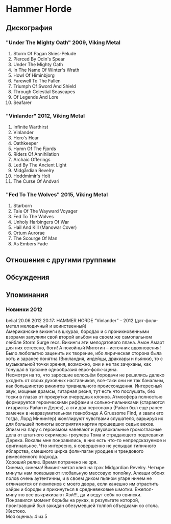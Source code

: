 # Hammer Horde



## Дискография

### "Under The Mighty Oath" 2009, Viking Metal

01. Storm Of Pagan Skies-Pelude
02. Pierced By Odin's Spear
03. Under The Mighty Oath
04. In The Name Of Winter's Wrath
05. Howl Of Himinbjorg
06. Farewell To The Fallen
07. Triumph Of Sword And Shield
08. Through Celestial Seascapes
09. Of Legends And Lore
10. Seafarer

### "Vinlander" 2012, Viking Metal

01. Infinite Warthirst
02. Vinlander
03. Hero's Hear
04. Oathkeeper
05. Hymn Of The Fjords
06. Riders Of Annihilation
07. Archaic Offerings
08. Led By The Ancient Light
09. Midg&#229;rdian Revelry
10. Hoddm&#237;mir's Holt
11. The Curse Of Andvari

### "Fed To The Wolves" 2015, Viking Metal

1. Starborn
2. Tale Of The Wayward Voyager
3. Fed To The Wolves
4. Unholy Harbingers Of War
5. Hail And Kill (Manowar Cover)
6. Ortum Aurorae
7. The Scourge Of Man
8. As Embers Fade


## Отношения с другими группами


## Обсуждения


## Упоминания

### Новинки 2012

belial 20.06.2012 20:17:
HAMMER HORDE “Vinlander” – 2012 (дэт-фолк-метал мелодичный и воинственный)<BR>Американские викинги в шкурах, бородах и с проникновенными взорами запулили свой второй альбом на своем же самопальном лейбле Storm Surge recs. Викинги эти мелодэтового плана. Амон Амарт для них естессно, боги! А покойный Митотин – источник вдохновения! Было любопытно заценить их творение, ибо лирическая сторона была хоть и заранее понятна (Винландия, индейцы, драккары и пьянки), то с музыкальной точки зрения, возможно, они и не так зачуханы, как тонущая в трясине однообразия евро-фолк-сцена.<BR>Несмотря на то, что заросшие волосьём бородачи не решились далеко уходить от своих духовных наставников, все-таки они не так банальны, как большинство викингов тривиального происхождения. Интересный звук, мощные драмсы, гитарная резня, тут есть что послушать, без тоски в глазах от прокрутки очередных клонов. Атмосфера полностью формируется героическими риффами и сольно-пильниками (стараются гитаристы Райан и Дерек), а эти два персонажа (Райан был еще ранее замечен в невразумительном говнобэнде A Gruesome Find, и звали его тогда, Лорд Минингер) жонглируют чувствами слушателя, варьируя их для большей полноты восприятия картин прошедших седых веков. Эпизм на пару с героизмом навевают и двухвокальные громогласные дела от штатного скримера-гроулера Тома и страдающего подпевалки Дерека. Вокалы мне понравились, в них есть что-то непредсказуемое и оригинальное. Что интересно, я совершенно не услышал типичного ябларства, смешного цирка фолк-паган уродцев и трендового ремесленного подхода.<BR>Хороший релиз. Время потрачено не зря.<BR>Синема, синема! Викинг-метал клип на трэк Midgardian Revelry. Четыре минуты нам показывают глобальную массовую попойку. Алкаши обоих полов очень аутентичны, и в своем диком пьяном угаре ничем не отличаются от люмпенов с моего двора, если канешно им отрастить хайры и бороды и прикинуться в средневековые шмотки. Ежепол-минутно все выкрикивают Хэй!!!, да и ведут себя по свински. Понравился момент борьбы на руках, в результате которой, проигравший был закидан обезумевшей толпой объедками со стола. Жестоко.<BR>Моя оценка: 4 из 5  <BR>


